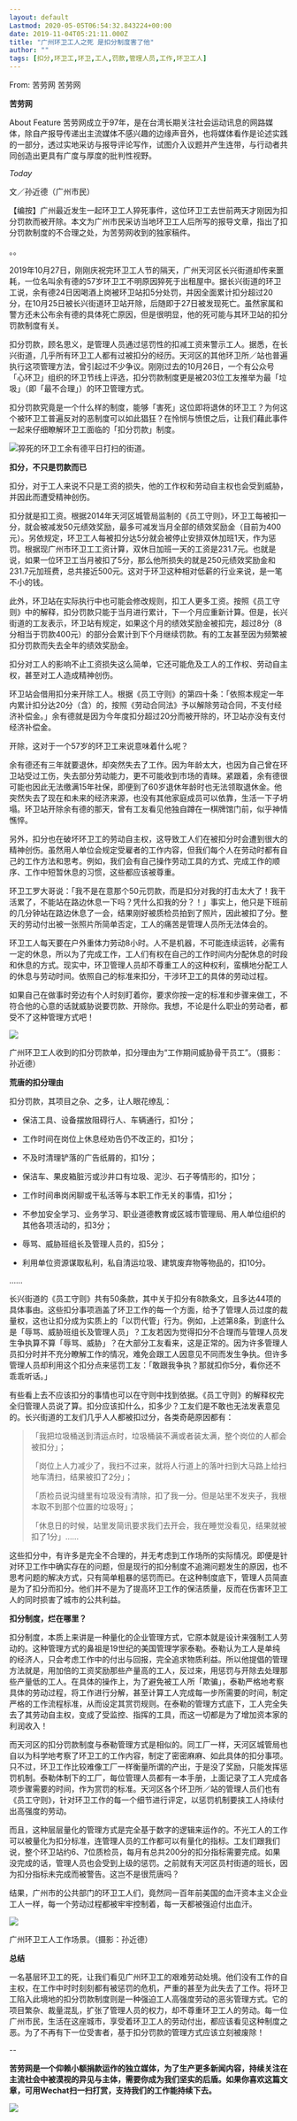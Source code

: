 ```yaml
---
layout: default
Lastmod: 2020-05-05T06:54:32.843224+00:00
date: 2019-11-04T05:21:11.000Z
title: "广州环卫工人之死 是扣分制度害了他"
author: ""
tags: [扣分,环卫工,环卫,工人,罚款,管理人员,工作,环卫工人]
---
```


From: 苦劳网 苦劳网

**苦劳网** 

About Feature 苦劳网成立于97年，是在台湾长期关注社会运动讯息的网路媒体，除自产报导传递出主流媒体不感兴趣的边缘声音外，也将媒体看作是论述实践的一部分，透过实地采访与报导评论写作，试图介入议题并产生连带，与行动者共同创造出更具有广度与厚度的批判性视野。

_Today_

文／孙近德（广州市民）

【编按】广州最近发生一起环卫工人猝死事件，这位环卫工去世前两天才刚因为扣分罚款而被开除。本文为广州市民采访当地环卫工人后所写的报导文章，指出了扣分罚款制度的不合理之处，为苦劳网收到的独家稿件。

。。  

2019年10月27日，刚刚庆祝完环卫工人节的隔天，广州天河区长兴街道却传来噩耗，一位名叫余有德的57岁环卫工不明原因猝死于出租屋中。据长兴街道的环卫工说，余有德24日因喝酒上岗被环卫站扣5分处罚，并因全面累计扣分超过20分，在10月25日被长兴街道环卫站开除，后随即于27日被发现死亡。虽然家属和警方还未公布余有德的具体死亡原因，但是很明显，他的死可能与其环卫站的扣分罚款制度有关。

扣分罚款，顾名思义，是管理人员通过惩罚性的扣减工资来警示工人。据悉，在长兴街道，几乎所有环卫工人都有过被扣分的经历。天河区的其他环卫所／站也普遍执行这项管理方法，曾引起过不少争议。刚刚过去的10月26日，一个有公众号「心环卫」组织的环卫节线上评选，扣分罚款制度更是被203位工友推举为最「垃圾」（即「最不合理」）的环卫管理方式。

扣分罚款究竟是一个什么样的制度，能够「害死」这位即将退休的环卫工？为何这个被环卫工普遍反对的恶制度可以如此猖狂？在怜悯与愤恨之后，让我们藉此事件一起来仔细瞭解环卫工面临的「扣分罚款」制度。

[![](https://images.weserv.nl/?url=https%3A//archive.is/V7qKt/c3c5b1295fd7144fe46f0d921df9b14e1e2a4012)](https://images.weserv.nl/?url=https%3A//archive.is/V7qKt/c3c5b1295fd7144fe46f0d921df9b14e1e2a4012)猝死的环卫工余有德平日打扫的街道。

**扣分，不只是罚款而已**

扣分，对于工人来说不只是工资的损失，他的工作权和劳动自主权也会受到威胁，并因此而遭受精神创伤。

扣分就是扣工资。根据2014年天河区城管局监制的《员工守则》，环卫工每被扣一分，就会被减发50元绩效奖励，最多可减发当月全部的绩效奖励金（目前为400元）。另依规定，环卫工人每被扣分达5分就会被停止安排双休加班1天，作为惩罚。根据现广州市环卫工工资计算，双休日加班一天的工资是231.7元。也就是说，如果一位环卫工当月被扣了5分，那么他所损失的就是250元绩效奖励金和231.7元加班费，总共接近500元。这对于环卫这种相对低薪的行业来说，是一笔不小的钱。

此外，环卫站在实际执行中也可能会修改规则，扣工人更多工资。按照《员工守则》中的解释，扣分罚款只能于当月进行累计，下一个月应重新计算。但是，长兴街道的工友表示，环卫站有规定，如果这个月的绩效奖励金被扣完，超过8分（8分相当于罚款400元）的部分会累计到下个月继续罚款。有的工友甚至因为频繁被扣分罚款而失去全年的绩效奖励金。

扣分对工人的影响不止工资损失这么简单，它还可能危及工人的工作权、劳动自主权，甚至对工人造成精神创伤。

环卫站会借用扣分来开除工人。根据《员工守则》的第四十条：「依照本规定一年内累计扣分达20分（含）的，按照《劳动合同法》予以解除劳动合同，不支付经济补偿金。」余有德就是因为今年度扣分超过20分而被开除的，环卫站亦没有支付经济补偿金。

开除，这对于一个57岁的环卫工来说意味着什么呢？

余有德还有三年就要退休，却突然失去了工作。因为年龄太大，也因为自己曾在环卫站受过工伤，失去部分劳动能力，更不可能收到市场的青睐。紧跟着，余有德很可能也因此无法缴满15年社保，即便到了60岁退休年龄时也无法领取退休金。他突然失去了现在和未来的经济来源，也没有其他家庭成员可以依靠，生活一下子坍塌。环卫站开除余有德的那天，曾有工友看见他独自蹲在一棋牌馆门前，似乎神情憔悴。

另外，扣分也在破坏环卫工的劳动自主权，这导致工人们在被扣分时会遭到很大的精神创伤。虽然用人单位会规定受雇者的工作内容，但我们每个人在劳动时都有自己的工作方法和思考。例如，我们会有自己操作劳动工具的方式、完成工作的顺序、工作中短暂休息的习惯，这些都应该被尊重。

环卫工罗大哥说：「我不是在意那个50元罚款，而是扣分对我的打击太大了！我干活累了，不能站在路边休息一下吗？凭什么扣我的分？！」事实上，他只是下班前的几分钟站在路边休息了一会，结果刚好被质检员拍到了照片，因此被扣了分。整天的劳动付出被一张照片所简单否定，工人的痛苦是管理人员所无法体会的。

环卫工人每天要在户外重体力劳动8小时。人不是机器，不可能连续运转，必需有一定的休息，所以为了完成工作，工人们有权在自己的工作时间内分配休息的时段和休息的方式。现实中，环卫管理人员却不尊重工人的这种权利，蛮横地分配工人的休息与劳动时间。依照自己的标准来扣分，干涉环卫工的具体的劳动过程。

如果自己在做事时旁边有个人时刻盯着你，要求你按一定的标准和步骤来做工，不符合他的心意的话就威胁说要罚款、开除你。我想，不论是什么职业的劳动者，都受不了这种管理方式吧！

[![](https://images.weserv.nl/?url=https%3A//archive.is/V7qKt/751d1de373f665d8aa7bce386122ba12fcbf9aa4)](https://images.weserv.nl/?url=https%3A//archive.is/V7qKt/751d1de373f665d8aa7bce386122ba12fcbf9aa4)

广州环卫工人收到的扣分罚款单，扣分理由为“工作期间威胁骨干员工”。（摄影：孙近德）  

**荒唐的扣分理由**

扣分罚款，其项目之杂、之多，让人眼花缭乱：

*   保洁工具、设备摆放阻碍行人、车辆通行，扣1分；
    
*   工作时间在岗位上休息经劝告仍不改正的，扣1分；
    
*   不及时清理铲落的广告纸屑的，扣1分；
    
*   保洁车、果皮箱脏污或沙井口有垃圾、泥沙、石子等情形的，扣1分；
    
*   工作时间串岗闲聊或干私活等与本职工作无关的事情，扣1分；
    
*   不参加安全学习、业务学习、职业道德教育或区城市管理局、用人单位组织的其他各项活动的，扣3分；
    
*   辱骂、威胁班组长及管理人员的，扣5分；
    
*   利用单位资源谋取私利，私自清运垃圾、建筑废弃物等物品的，扣10分。
    

……

长兴街道的《员工守则》共有50条款，其中关于扣分有8款条文，且多达44项的具体事由。这些扣分事项涵盖了环卫工作的每一个方面，给予了管理人员过度的裁量权，这也让扣分成为实质上的「以罚代管」行为。例如，上述第8条，到底什么是「辱骂、威胁班组长及管理人员」？工友若因为觉得扣分不合理而与管理人员发生争执算不算「辱骂、威胁」？在大部分工友看来，这是正常的。因为许多管理人员扣分时并不充分瞭解工作的情况，难免会跟工人因意见不同而发生争执。但许多管理人员却利用这个扣分点来惩罚工友：「敢跟我争执？那就扣你5分，看你还不乖乖听话。」

有些看上去不应该扣分的事情也可以在守则中找到依据。《员工守则》的解释权完全归管理人员说了算。扣分应该扣什么，扣多少？工友们是不敢也无法发表意见的。长兴街道的工友们几乎人人都被扣过分，各类奇葩原因都有：

> 「我把垃圾桶送到清运点时，垃圾桶装不满或者装太满，整个岗位的人都会被扣分」；
> 
> 「岗位上人力减少了，我扫不过来，就将人行道上的落叶扫到大马路上给扫地车清扫，结果被扣了2分」；
> 
> 「质检员说沟缝里有垃圾没有清除，扣了我一分。但是站里不发夹子，我根本取不到那个位置的垃圾呀」；
> 
> 「休息日的时候，站里发简讯要求我们去开会，我在睡觉没看见，结果就被扣了1分」……

这些扣分中，有许多是完全不合理的，并无考虑到工作场所的实际情况。即便是针对环卫工作中确实存在的问题，但是现行的扣分制度不追溯问题发生的原因，也不思考问题的解决方式，只有简单粗暴的惩罚而已。在这种制度底下，管理人员简直是为了扣分而扣分。他们并不是为了提高环卫工作的保洁质量，反而在伤害环卫工人的同时损害了城市的公共利益。

**扣分制度，烂在哪里？**

扣分制度，本质上来讲是一种量化的企业管理方式，它原本就是设计来强制工人劳动的。这种管理方式的鼻祖是19世纪的美国管理学家泰勒。泰勒认为工人是单纯的经济人，只会考虑工作中的付出与回报，完全追求物质利益。所以他提倡的管理方法就是，用加倍的工资奖励那些产量高的工人，反过来，用惩罚与开除去处理那些产量低的工人。在具体的操作上，为了避免被工人所「欺骗」，泰勒严格地考察具体的劳动过程，将工作进行分解，甚至计算工人完成每一步所需要的时间，制定严格的工作流程标准，从而设定其赏罚规则。在泰勒的管理方式底下，工人完全失去了其劳动自主权，变成了受监控、指挥的工具，而这一切都是为了增加资本家的利润收入！

而天河区的扣分罚款制度与泰勒管理方式是相似的。同工厂一样，天河区城管局也自以为科学地考察了环卫工的工作内容，制定了密密麻麻、如此具体的扣分事项。只不过，环卫工作比较难像工厂一样衡量所谓的产出，于是没了奖励，只能发挥惩罚机制。泰勒体制下的工厂，每位管理人员都有一本手册，上面记录了工人完成各项步骤需要的时间，作为赏罚的标准。天河区各个环卫所／站的管理人员们也有《员工守则》，针对环卫工作的每一个细节进行评定，以惩罚机制要挟工人持续付出高强度的劳动。

而且，这种层层量化的管理方式是完全基于数字的逻辑来运作的。不光工人的工作可以被量化为扣分标准，连管理人员的工作都可以有量化的指标。工友们跟我们说，整个环卫站约6、7位质检员，每月有总共200分的扣分指标需要完成。如果没完成的话，管理人员也会受到上级的惩罚。之前就有天河区员村街道的班长，因为扣分指标未完成而被警告。这岂不是很荒唐吗？

结果，广州市的公共部门的环卫工人们，竟然同一百年前美国的血汗资本主义企业工人一样，每一个劳动过程都被牢牢控制着，每一天都被强迫付出血汗。

[![](https://images.weserv.nl/?url=https%3A//archive.is/V7qKt/8ced0f150b420802193dce00cfa99524e1cdcea5)](https://images.weserv.nl/?url=https%3A//archive.is/V7qKt/8ced0f150b420802193dce00cfa99524e1cdcea5)

广州环卫工人工作场景。（摄影：孙近德）  

**总结**

一名基层环卫工的死，让我们看见广州环卫工的艰难劳动处境。他们没有工作的自主权，在工作中时时刻刻都有被惩罚的危机，严重的甚至为此失去了工作。将环卫工陷入此境地的扣分罚款制度则是一种强迫工人高强度劳动的恶劣管理方式。它的项目繁杂、裁量混乱，扩张了管理人员的权力，却不尊重环卫工人的劳动。每一位广州市民，生活在这座城市，享受着环卫工人的劳动付出，都应该看见这种制度之恶。为了不再有下一位受害者，基于扣分罚款的管理方式应该立刻被废除！

\--

**苦劳网是一个仰赖小额捐款运作的独立媒体，为了生产更多新闻内容，持续关注在主流社会中被漠视的异见与主体，需要你成为我们坚实的后盾。如果你喜欢这篇文章，可用Wechat扫一扫打赏，支持我们的工作能持续下去。**

[![](https://images.weserv.nl/?url=https%3A//archive.is/V7qKt/0ec57607c63e5c6c8c7c958d36b1c20b53619f5f)](https://images.weserv.nl/?url=https%3A//archive.is/V7qKt/0ec57607c63e5c6c8c7c958d36b1c20b53619f5f)

